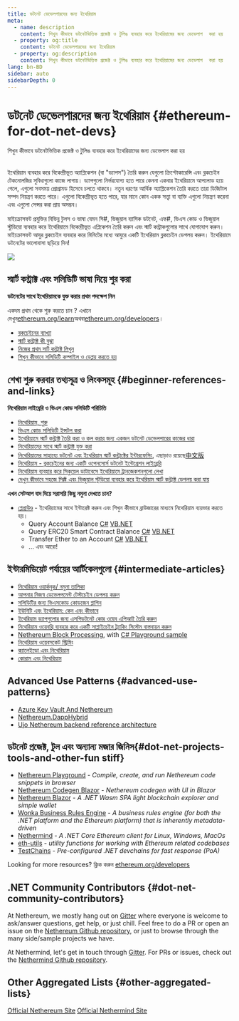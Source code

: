 ```yaml
---
title: ডটনেট ডেভেলপারদের জন্য ইথেরিয়াম
meta:
  - name: description
    content: শিখুন কীভাবে ডটনেটভিত্তিক প্রজেক্ট ও টুলিঙ ব্যবহার করে ইথেরিয়ামের জন্য ডেভেলাপ  করা হয়
  - property: og:title
    content: ডটনেট ডেভেলপারদের জন্য ইথেরিয়াম
  - property: og:description
    content: শিখুন কীভাবে ডটনেটভিত্তিক প্রজেক্ট ও টুলিঙ ব্যবহার করে ইথেরিয়ামের জন্য ডেভেলাপ  করা হয়
lang: bn-BD
sidebar: auto
sidebarDepth: 0
---
```


# ডটনেট ডেভেলপারদের জন্য ইথেরিয়াম {#ethereum-for-dot-net-devs}

<div class="featured">শিখুন কীভাবে ডটনেটভিত্তিক প্রজেক্ট ও টুলিঙ ব্যবহার করে ইথেরিয়ামের জন্য ডেভেলাপ করা হয়</div><br>

ইথেরিয়াম ব্যবহার করে বিকেন্দ্রীভূত অ্যাপ্লিকেশন (বা "ড্যাপস") তৈরি করুন যেগুলো ক্রিপ্টোকারেন্সি এবং ব্লকচেইন টেকনোলজির সুবিধাগুলো কাজে লাগায়। ড্যাপগুলো নির্ভরযোগ্য হতে পারে কেননা একবার ইথেরিয়ামে আপলোড হয়ে গেলে, এগুলো সবসময় প্রোগ্রামড হিসেবে চলতে থাকবে। নতুন ধরণের আর্থিক অ্যাপ্লিকেশন তৈরি করতে তারা ডিজিটাল সম্পদ নিয়ন্ত্রণ করতে পারে। এগুলো বিকেন্দ্রীভূত হতে পারে, যার মানে কোন একক সত্ত্বা বা ব্যক্তি এগুলো নিয়ন্ত্রণ করেনা এবং এগুলো সেন্সর করা প্রায় অসম্ভব।

মাইক্রোসফট প্রযুক্তির বিভিন্ন টুলস ও ভাষা যেমন সি#, ভিজুয়াল ব্যাসিক ডটনেট, এফ#, ভিএস কোড ও ভিজুয়াল স্টুডিয়ো ব্যবহার করে ইথেরিয়ামে বিকেন্দ্রীভূত এপ্লিকেশন তৈরি করুন এবং স্মার্ট কন্ট্রাকগুলোর সাথে যোগাযোগ করুন। মাইক্রোসফট আযুর ব্লকচেইন ব্যবহার করে মিনিটের মধ্যে আযুরে একটি ইথেরিয়াম ব্লকচেইন ডেপলয় করুন। ইথেরিয়ামে ডটনেটের ভালোবাসা ছড়িয়ে দিন!

<img src="https://raw.githubusercontent.com/Nethereum/Nethereum/master/logos/logo192x192t.png" />

## স্মার্ট কন্ট্রাক্ট এবং সলিডিটি ভাষা দিয়ে শুর করা

**ডটনেটের সাথে ইথেরিয়ামকে যুক্ত করার প্রথম পদক্ষেপ নিন**

একদম প্রথম থেকে শুরু করতে চান ? এখানে দেখুন[ethereum.org/learn](/bn/learn/)অথবা[ethereum.org/developers](/developers/)।

- [ব্লকচেইনের ব্যাখ্যা](https://kauri.io/article/d55684513211466da7f8cc03987607d5/blockchain-explained)
- [স্মার্ট কন্ট্রাক্ট কী বুঝা](https://kauri.io/article/e4f66c6079e74a4a9b532148d3158188/ethereum-101-part-5-the-smart-contract)
- [নিজের প্রথম সার্ট কন্ট্রাক্ট লিখুন](https://kauri.io/article/124b7db1d0cf4f47b414f8b13c9d66e2/remix-ide-your-first-smart-contract)
- [শিখুন কীভাবে সলিডিটি কম্পাইল ও ডেপ্লয় করতে হয়](https://kauri.io/article/973c5f54c4434bb1b0160cff8c695369/understanding-smart-contract-compilation-and-deployment)

## শেখা শুরু করবার তথ্যসূত্র ও লিংকসমূহ {#beginner-references-and-links}

**নিথেরিয়াম লাইব্রেরি ও ভিএস কোড সলিডিটি পরিচিতি**

- [নিথেরিয়াম, শুরু](https://docs.nethereum.com/en/latest/getting-started/)
- [ভিএস কোড সলিডিটি ইন্সটল করা](https://marketplace.visualstudio.com/items?itemName=JuanBlanco.solidity)
- [ইথেরিয়ামে স্মার্ট কন্ট্রাক্ট তৈরি করা ও কল করার জন্য একজন ডটনেট ডেভেলপারের কাজের ধারা](https://medium.com/coinmonks/a-net-developers-workflow-for-creating-and-calling-ethereum-smart-contracts-44714f191db2)
- [নিথেরিয়ামের সাথে স্মার্ট কন্ট্রাক্ট যুক্ত করা](https://kauri.io/article/b54334b0695342c1bbe161c4c4467b50/smart-contracts-integration-with-nethereum)
- [নিথেরিয়ামের সাহায্যে ডটনেট এবং ইথেরিয়াম স্মার্ট কন্ট্রাক্টের ইন্টারফেসিং](https://medium.com/my-blockchain-development-daily-journey/interfacing-net-and-ethereum-blockchain-smart-contracts-with-nethereum-2fa3729ac933), এছাড়াও রয়েছে[中文版](https://medium.com/my-blockchain-development-daily-journey/%E4%BD%BF%E7%94%A8nethereum%E9%80%A3%E6%8E%A5-net%E5%92%8C%E4%BB%A5%E5%A4%AA%E7%B6%B2%E5%8D%80%E5%A1%8A%E9%8F%88%E6%99%BA%E8%83%BD%E5%90%88%E7%B4%84-4a96d35ad1e1)
- [নিথেরিয়াম - ব্লকচেইনের জন্য একটি ওপেনসোর্স ডটনেট ইন্টেগ্রেশন লাইব্রেরি](https://kauri.io/article/d15dfd4903f149cdb84b3ce666103b52/v1/nethereum-an-open-source-.net-integration-library-for-blockchain)
- [নিথেরিয়াম ব্যবহার করে সিকুয়েল ডাটাবেসে ইথেরিয়ামে ট্রানজেকশনগুলো লেখা](https://medium.com/coinmonks/writing-ethereum-transactions-to-sql-database-using-nethereum-fd94e0e4fa36)
- [দেখুন কীভাবে সহজে সি# এবং ভিজুয়াল স্টুডিয়ো ব্যবহার করে ইথেরিয়াম স্মার্ট কন্ট্রাক্ট ডেপলয় করা যায়](https://koukia.ca/deploy-ethereum-smart-contracts-using-c-and-visualstudio-5be188ae928c) <br>

**এখন সেটআপ বাদ দিয়ে সরাসরি কিছু নমুনা দেখতে চান?**

- [প্লেগ্রাউণ্ড](http://playground.nethereum.com/) - ইথেরিয়ামের সাথে ইন্টারেক্ট করুন এবং শিখুন কীভাবে ব্রাউজারের মাধ্যমে নিথেরিয়াম ব্যয়ভার করতে হয়।
  - Query Account Balance [C#](http://playground.nethereum.com/csharp/id/1001) [VB.NET](http://playground.nethereum.com/vb/id/2001)
  - Query ERC20 Smart Contract Balance [C#](http://playground.nethereum.com/csharp/id/1005) [VB.NET](http://playground.nethereum.com/vb/id/2004)
  - Transfer Ether to an Account [C#](http://playground.nethereum.com/csharp/id/1003) [VB.NET](http://playground.nethereum.com/vb/id/2003)
  - ... এবং আরো!

## ইন্টারমিডিয়েট পর্যায়ের আর্টিকেলগুলো {#intermediate-articles}

- [নিথেরিয়াম ওয়ার্কবুক/ নমুনা তালিকা](http://docs.nethereum.com/en/latest/Nethereum.Workbooks/docs/)
- [আপনার নিজস্ব ডেভেলপমেন্ট টেস্টচেইন ডেপলয় করুন](https://github.com/Nethereum/Testchains)
- [সলিডিটির জন্য ভিএসকোড কোডজেন প্লাগিন](https://docs.nethereum.com/en/latest/nethereum-codegen-vscodesolidity/)
- [ইউনিটি এবং ইথেরিয়াম: কেন এবং কীভাবে](https://www.raywenderlich.com/5509-unity-and-ethereum-why-and-how)
- [ইথেরিয়াম ড্যাপগুলোর জন্য এসপিডটনেট কোর ওয়েব এপিআই তৈরি করুন](https://tech-mint.com/create-asp-net-core-web-api-for-ethereum-dapps/)
- [নিথেরিয়াম ওয়েবথ্রি ব্যবহার করে একটি সাপ্লাইচেইন ট্র্যাকিং সিস্টেম বাস্তবায়ন করুন](http://blog.pomiager.com/post/using-nethereum-web3-to-implement-a-supply-chain-traking-system4)
- [Nethereum Block Processing](https://nethereum.readthedocs.io/en/latest/nethereum-block-processing-detail/), with [C# Playground sample](http://playground.nethereum.com/csharp/id/1025)
- [নিথেরিয়াম ওয়েবসকেট স্ট্রিমিং](https://nethereum.readthedocs.io/en/latest/nethereum-subscriptions-streaming/)
- [ক্যালেইডো এবং নিথেরিয়াম](https://kaleido.io/kaleido-and-nethereum/)
- [কোরাম এবং নিথেরিয়াম](https://github.com/Nethereum/Nethereum/blob/master/src/Nethereum.Quorum/README.md)

## Advanced Use Patterns {#advanced-use-patterns}

- [Azure Key Vault And Nethereum](https://github.com/Azure-Samples/bc-community-samples/tree/master/akv-nethereum)
- [Nethereum.DappHybrid](https://github.com/Nethereum/Nethereum.DappHybrid)
- [Ujo Nethereum backend reference architecture](https://docs.nethereum.com/en/latest/nethereum-ujo-backend-sample/)

## ডটনেট প্রজেক্ট, টুল এবং অন্যান্য মজার জিনিস{#dot-net-projects-tools-and-other-fun stiff}

- [Nethereum Playground](http://playground.nethereum.com/) - _Compile, create, and run Nethereum code snippets in browser_
- [Nethereum Codegen Blazor](https://github.com/Nethereum/Nethereum.CodeGen.Blazor) - _Nethereum codegen with UI in Blazor_
- [Nethereum Blazor](https://github.com/Nethereum/NethereumBlazor) - _A .NET Wasm SPA light blockchain explorer and simple wallet_
- [Wonka Business Rules Engine](https://docs.nethereum.com/en/latest/wonka/) - _A business rules engine (for both the .NET platform and the Ethereum platform) that is inherently metadata-driven_
- [Nethermind](https://github.com/NethermindEth/nethermind) - _A .NET Core Ethereum client for Linux, Windows, MacOs_
- [eth-utils](https://github.com/ethereum/eth-utils/) - _utility functions for working with Ethereum related codebases_
- [TestChains](https://github.com/Nethereum/TestChains) - _Pre-configured .NET devchains for fast response (PoA)_

Looking for more resources? ক্লিক করুন [ethereum.org/developers](/bn/developers/)

## .NET Community Contributors {#dot-net-community-contributors}

At Nethereum, we mostly hang out on [Gitter](https://gitter.im/Nethereum/Nethereum) where everyone is welcome to ask/answer questions, get help, or just chill. Feel free to do a PR or open an issue on the [Nethereum Github repository](https://github.com/Nethereum), or just to browse through the many side/sample projects we have.

At Nethermind, let's get in touch through [Gitter](https://gitter.im/nethermindeth/nethermind). For PRs or issues, check out the [Nethermind Github repository](https://github.com/NethermindEth/nethermind).

## Other Aggregated Lists {#other-aggregated-lists}

[Official Nethereum Site](https://nethereum.com/) [Official Nethermind Site](https://nethermind.io/)
